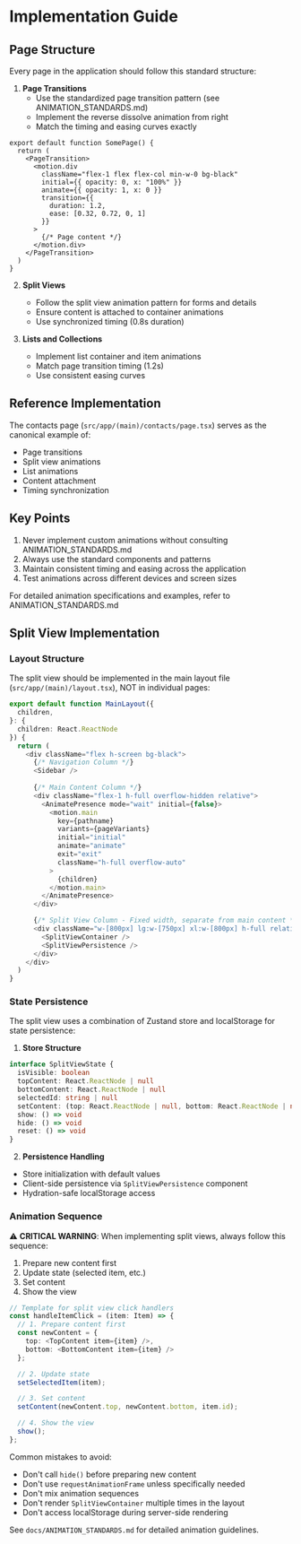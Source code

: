 # Implementation Guide

## Page Structure

Every page in the application should follow this standard structure:

1. **Page Transitions**
   - Use the standardized page transition pattern (see ANIMATION_STANDARDS.md)
   - Implement the reverse dissolve animation from right
   - Match the timing and easing curves exactly

```tsx
export default function SomePage() {
  return (
    <PageTransition>
      <motion.div 
        className="flex-1 flex flex-col min-w-0 bg-black"
        initial={{ opacity: 0, x: "100%" }}
        animate={{ opacity: 1, x: 0 }}
        transition={{
          duration: 1.2,
          ease: [0.32, 0.72, 0, 1]
        }}
      >
        {/* Page content */}
      </motion.div>
    </PageTransition>
  )
}
```

2. **Split Views**
   - Follow the split view animation pattern for forms and details
   - Ensure content is attached to container animations
   - Use synchronized timing (0.8s duration)

3. **Lists and Collections**
   - Implement list container and item animations
   - Match page transition timing (1.2s)
   - Use consistent easing curves

## Reference Implementation
The contacts page (`src/app/(main)/contacts/page.tsx`) serves as the canonical example of:
- Page transitions
- Split view animations
- List animations
- Content attachment
- Timing synchronization

## Key Points
1. Never implement custom animations without consulting ANIMATION_STANDARDS.md
2. Always use the standard components and patterns
3. Maintain consistent timing and easing across the application
4. Test animations across different devices and screen sizes

For detailed animation specifications and examples, refer to ANIMATION_STANDARDS.md 

## Split View Implementation

### Layout Structure
The split view should be implemented in the main layout file (`src/app/(main)/layout.tsx`), NOT in individual pages:

```typescript
export default function MainLayout({
  children,
}: {
  children: React.ReactNode
}) {
  return (
    <div className="flex h-screen bg-black">
      {/* Navigation Column */}
      <Sidebar />
      
      {/* Main Content Column */}
      <div className="flex-1 h-full overflow-hidden relative">
        <AnimatePresence mode="wait" initial={false}>
          <motion.main
            key={pathname}
            variants={pageVariants}
            initial="initial"
            animate="animate"
            exit="exit"
            className="h-full overflow-auto"
          >
            {children}
          </motion.main>
        </AnimatePresence>
      </div>

      {/* Split View Column - Fixed width, separate from main content */}
      <div className="w-[800px] lg:w-[750px] xl:w-[800px] h-full relative">
        <SplitViewContainer />
        <SplitViewPersistence />
      </div>
    </div>
  )
}
```

### State Persistence
The split view uses a combination of Zustand store and localStorage for state persistence:

1. **Store Structure**
```typescript
interface SplitViewState {
  isVisible: boolean
  topContent: React.ReactNode | null
  bottomContent: React.ReactNode | null
  selectedId: string | null
  setContent: (top: React.ReactNode | null, bottom: React.ReactNode | null, id?: string | null) => void
  show: () => void
  hide: () => void
  reset: () => void
}
```

2. **Persistence Handling**
- Store initialization with default values
- Client-side persistence via `SplitViewPersistence` component
- Hydration-safe localStorage access

### Animation Sequence
⚠️ **CRITICAL WARNING**: When implementing split views, always follow this sequence:

1. Prepare new content first
2. Update state (selected item, etc.)
3. Set content
4. Show the view

```typescript
// Template for split view click handlers
const handleItemClick = (item: Item) => {
  // 1. Prepare content first
  const newContent = {
    top: <TopContent item={item} />,
    bottom: <BottomContent item={item} />
  };

  // 2. Update state
  setSelectedItem(item);

  // 3. Set content
  setContent(newContent.top, newContent.bottom, item.id);

  // 4. Show the view
  show();
};
```

Common mistakes to avoid:
- Don't call `hide()` before preparing new content
- Don't use `requestAnimationFrame` unless specifically needed
- Don't mix animation sequences
- Don't render `SplitViewContainer` multiple times in the layout
- Don't access localStorage during server-side rendering

See `docs/ANIMATION_STANDARDS.md` for detailed animation guidelines. 
